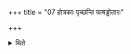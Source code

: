 +++
title = "07 होत्रकाः पृच्छन्ति यत्षड्ढोतारः"

+++

<details><summary>थिते</summary>

होत्रकाः पृच्छन्ति यत्षड्ढोतारः सत्त्रमासत केन ते गृहपतिनार्ध्नुवन्केनर्तूनकल्पयन्तेति ७
</details>
